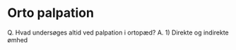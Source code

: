 # Orto palpation
Q. Hvad undersøges altid ved palpation i ortopæd? 
A. 1) Direkte og indirekte ømhed


<!-- #anki/tag/med/Orto #anki/deck/Medicine -->

<!-- {BearID:5522265D-71E1-458D-83C3-3E80F05D701C-7151-00001590BF148E34} -->
